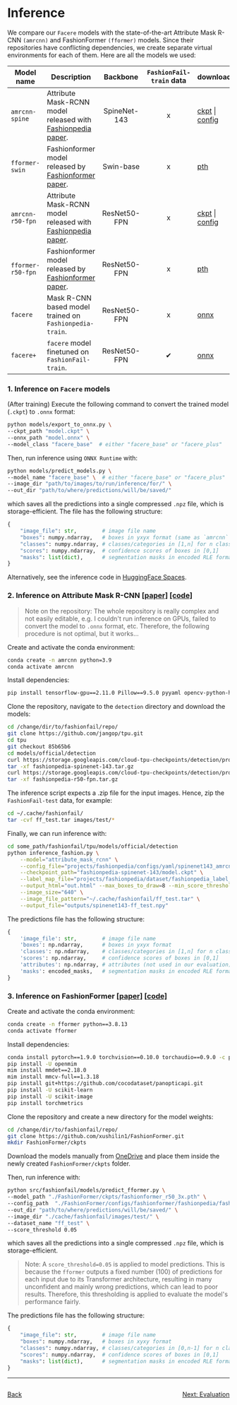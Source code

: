 # Inference
We compare our `Facere` models with the state-of-the-art Attribute Mask R-CNN `(amrcnn)` and FashionFormer `(fformer)`
models. Since their repositories have conflicting dependencies, we create separate virtual environments for each of
them. Here are all the models we used:

| Model name        | Description                                                                 |   Backbone   | `FashionFail-train` data | download                                                |
|-------------------|-----------------------------------------------------------------------------|:------------:|:------------------------:|:--------------------------------------------------------|
| `amrcnn-spine`    | Attribute Mask-RCNN model released with [Fashionpedia paper][paper_amrcnn]. | SpineNet-143 |            x             | [ckpt][amrcnn_spine_ckpt] \| [config][amrcnn_spine_cfg] |
| `fformer-swin`    | Fashionformer model released by [Fashionformer paper][paper_fformer].       |  Swin-base   |            x             | [pth][models_fformer]                                   |
| `amrcnn-r50-fpn`  | Attribute Mask-RCNN model released with [Fashionpedia paper][paper_amrcnn]. | ResNet50-FPN |            x             | [ckpt][amrcnn_r50_ckpt] \| [config][amrcnn_r50_cfg]     |
| `fformer-r50-fpn` | Fashionformer model released by [Fashionformer paper][paper_fformer].       | ResNet50-FPN |            x             | [pth][models_fformer]                                   |
| `facere`          | Mask R-CNN based model trained on `Fashionpedia-train`.                     | ResNet50-FPN |            x             | [onnx][facere_onnx]                                     |
| `facere+`         | `facere` model finetuned on `FashionFail-train`.                            | ResNet50-FPN |            ✔             | [onnx][facere_plus_onnx]                                |


### 1. Inference on `Facere` models
(After training) Execute the following command to convert the trained model (`.ckpt`) to `.onnx` format:
```bash
python models/export_to_onnx.py \
--ckpt_path "model.ckpt" \
--onnx_path "model.onnx" \
--model_class "facere_base"  # either "facere_base" or "facere_plus"
```

Then, run inference using `ONNX Runtime` with:
```bash
python models/predict_models.py \
--model_name "facere_base" \  # either "facere_base" or "facere_plus"
--image_dir "path/to/images/to/run/inference/for/" \
--out_dir "path/to/where/predictions/will/be/saved/"
```

which saves all the predictions into a single compressed `.npz` file, which is storage-efficient.
The file has the following structure:
```python
{
    "image_file": str,        # image file name
    "boxes": numpy.ndarray,   # boxes in yxyx format (same as `amrcnn` model output)
    "classes": numpy.ndarray, # classes/categories in [1,n] for n classes
    "scores": numpy.ndarray,  # confidence scores of boxes in [0,1]
    "masks": list(dict),      # segmentation masks in encoded RLE format
}
```

Alternatively, see the inference code in [HuggingFace Spaces][hf_spaces_app].

### 2. Inference on Attribute Mask R-CNN [[paper]][paper_amrcnn] [[code]][code_amrcnn]
> Note on the repository: The whole repository is really complex and not easily editable, e.g. I couldn't run inference
> on GPUs, failed to convert the model to `.onnx` format, etc.
> Therefore, the following procedure is not optimal, but it works...

Create and activate the conda environment:
```bash
conda create -n amrcnn python=3.9
conda activate amrcnn
```

Install dependencies:
```bash
pip install tensorflow-gpu==2.11.0 Pillow==9.5.0 pyyaml opencv-python-headless tqdm pycocotools
```

Clone the repository, navigate to the `detection` directory and download the models:
```bash
cd /change/dir/to/fashionfail/repo/
git clone https://github.com/jangop/tpu.git
cd tpu
git checkout 85b65b6
cd models/official/detection
curl https://storage.googleapis.com/cloud-tpu-checkpoints/detection/projects/fashionpedia/fashionpedia-spinenet-143.tar.gz --output fashionpedia-spinenet-143.tar.gz
tar -xf fashionpedia-spinenet-143.tar.gz
curl https://storage.googleapis.com/cloud-tpu-checkpoints/detection/projects/fashionpedia/fashionpedia-r50-fpn.tar.gz
tar -xf fashionpedia-r50-fpn.tar.gz
```

The inference script expects a .zip file for the input images. Hence, zip the `FashionFail-test` data, for example:
```bash
cd ~/.cache/fashionfail/
tar -cvf ff_test.tar images/test/*
```

Finally, we can run inference with:
```bash
cd some_path/fashionfail/tpu/models/official/detection
python inference_fashion.py \
    --model="attribute_mask_rcnn" \
    --config_file="projects/fashionpedia/configs/yaml/spinenet143_amrcnn.yaml" \
    --checkpoint_path="fashionpedia-spinenet-143/model.ckpt" \
    --label_map_file="projects/fashionpedia/dataset/fashionpedia_label_map.csv" \
    --output_html="out.html" --max_boxes_to_draw=8 --min_score_threshold=0.01 \
    --image_size="640" \
    --image_file_pattern="~/.cache/fashionfail/ff_test.tar" \
    --output_file="outputs/spinenet143-ff_test.npy"
```

The predictions file has the following structure:
```python
{
    'image_file': str,        # image file name
    'boxes': np.ndarray,      # boxes in yxyx format
    'classes': np.ndarray,    # classes/categories in [1,n] for n classes
    'scores': np.ndarray,     # confidence scores of boxes in [0,1]
    'attributes': np.ndarray, # attributes (not used in our evaluation)
    'masks': encoded_masks,   # segmentation masks in encoded RLE format
}

```

### 3. Inference on FashionFormer [[paper]][paper_fformer] [[code]][code_fformer]

Create and activate the conda environment:
```bash
conda create -n fformer python==3.8.13
conda activate fformer
```

Install dependencies:
```bash
conda install pytorch==1.9.0 torchvision==0.10.0 torchaudio==0.9.0 -c pytorch
pip install -U openmim
mim install mmdet==2.18.0
mim install mmcv-full==1.3.18
pip install git+https://github.com/cocodataset/panopticapi.git
pip install -U scikit-learn
pip install -U scikit-image
pip install torchmetrics
```

Clone the repository and create a new directory for the model weights:
```bash
cd /change/dir/to/fashionfail/repo/
git clone https://github.com/xushilin1/FashionFormer.git
mkdir FashionFormer/ckpts
```
Download the models manually from [OneDrive][models_fformer] and place them inside the newly created
`FashionFormer/ckpts` folder.

Then, run inference with:
```bash
python src/fashionfail/models/predict_fformer.py \
--model_path "./FashionFormer/ckpts/fashionformer_r50_3x.pth" \
--config_path  "./FashionFormer/configs/fashionformer/fashionpedia/fashionformer_r50_mlvl_feat_3x.py"\
--out_dir "path/to/where/predictions/will/be/saved/" \
--image_dir "./cache/fashionfail/images/test/" \
--dataset_name "ff_test" \
--score_threshold 0.05
```
which saves all the predictions into a single compressed `.npz` file, which is storage-efficient.
> Note: A `score_threshold=0.05` is applied to model predictions. This is because the `fformer` outputs a fixed
> number (100) of predictions for each input due to its Transformer architecture, resulting in many unconfident and
> mainly wrong predictions, which can lead to poor results. Therefore, this thresholding is applied to evaluate the
> model's performance fairly.

The predictions file has the following structure:
```python
{
    "image_file": str,        # image file name
    "boxes": numpy.ndarray,   # boxes in xyxy format
    "classes": numpy.ndarray, # classes/categories in [0,n-1] for n classes
    "scores": numpy.ndarray,  # confidence scores of boxes in [0,1]
    "masks": list(dict),      # segmentation masks in encoded RLE format
}
```



[paper_fformer]: https://arxiv.org/abs/2204.04654
[code_fformer]: https://github.com/xushilin1/FashionFormer
[models_fformer]: https://1drv.ms/u/s!Ai4mxaXd6lVBcAWlLG9x3sx8cKY?e=cBZdNy
[paper_amrcnn]: https://arxiv.org/abs/2004.12276
[code_amrcnn]: https://github.com/tensorflow/tpu/tree/master/models/official/detection/projects/fashionpedia
[amrcnn_spine_ckpt]: https://storage.googleapis.com/cloud-tpu-checkpoints/detection/projects/fashionpedia/fashionpedia-spinenet-143.tar.gz
[amrcnn_spine_cfg]: https://github.com/tensorflow/tpu/blob/master/models/official/detection/projects/fashionpedia/configs/yaml/spinenet143_amrcnn.yaml
[amrcnn_r50_ckpt]: https://storage.googleapis.com/cloud-tpu-checkpoints/detection/projects/fashionpedia/fashionpedia-r50-fpn.tar.gz
[amrcnn_r50_cfg]: https://github.com/tensorflow/tpu/blob/master/models/official/detection/projects/fashionpedia/configs/yaml/r50fpn_amrcnn.yaml
[hf_spaces_app]: https://huggingface.co/spaces/rizavelioglu/fashionfail/blob/main/app.py
[facere_onnx]: https://huggingface.co/rizavelioglu/fashionfail/resolve/main/facere_base.onnx?download=true
[facere_plus_onnx]: https://huggingface.co/rizavelioglu/fashionfail/resolve/main/facere_plus.onnx?download=true


---
<div style="display: flex; justify-content: space-between;">

   [Back](03_training.md)

   [Next: Evaluation](05_evaluation.md)

</div>
